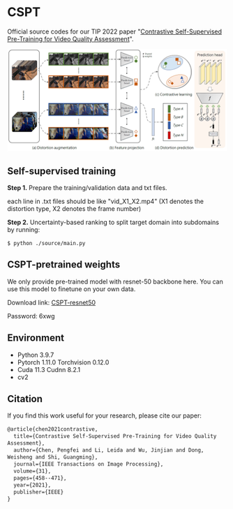 # CSPT
Official source codes for our TIP 2022 paper "[Contrastive Self-Supervised Pre-Training for Video Quality Assessment](https://ieeexplore.ieee.org/abstract/document/9640574)".

![image](https://github.com/cpf0079/CSPT/blob/main/framework.png)

## Self-supervised training
**Step 1.** Prepare the training/validation data and txt files.

each line in .txt files should be like "vid_X1_X2.mp4" (X1 denotes the distortion type, X2 denotes the frame number)

**Step 2.** Uncertainty-based ranking to split target domain into subdomains by running:
```
$ python ./source/main.py
```

## CSPT-pretrained weights
We only provide pre-trained model with resnet-50 backbone here. You can use this model to finetune on your own data.

Download link: [CSPT-resnet50](https://pan.baidu.com/s/19LDkykn2rE4xivtoNwvyiA)

Password: 6xwg

## Environment
* Python 3.9.7
* Pytorch 1.11.0 Torchvision 0.12.0
* Cuda 11.3 Cudnn 8.2.1 
* cv2

## Citation
If you find this work useful for your research, please cite our paper:
```
@article{chen2021contrastive,
  title={Contrastive Self-Supervised Pre-Training for Video Quality Assessment},
  author={Chen, Pengfei and Li, Leida and Wu, Jinjian and Dong, Weisheng and Shi, Guangming},
  journal={IEEE Transactions on Image Processing},
  volume={31},
  pages={458--471},
  year={2021},
  publisher={IEEE}
}
```
